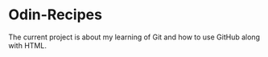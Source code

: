 # Odin-Recipes

The current project is about my learning of Git and how to use GitHub along with HTML.
